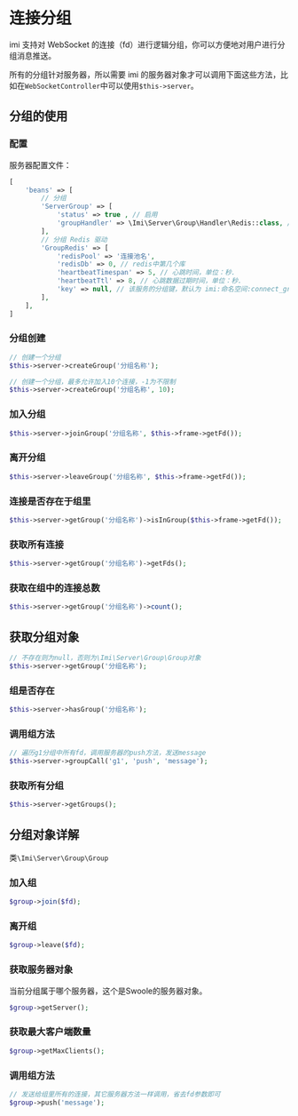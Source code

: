 # 连接分组

imi 支持对 WebSocket 的连接（fd）进行逻辑分组，你可以方便地对用户进行分组消息推送。

所有的分组针对服务器，所以需要 imi 的服务器对象才可以调用下面这些方法，比如在`WebSocketController`中可以使用`$this->server`。

## 分组的使用

### 配置

服务器配置文件：

```php
[
    'beans' => [
        // 分组
        'ServerGroup' => [
            'status' => true , // 启用
            'groupHandler' => \Imi\Server\Group\Handler\Redis::class, // 分组处理器，目前仅支持 Redis
        ],
        // 分组 Redis 驱动
        'GroupRedis' => [
            'redisPool' => '连接池名',
            'redisDb' => 0, // redis中第几个库
            'heartbeatTimespan' => 5, // 心跳时间，单位：秒.
            'heartbeatTtl' => 8, // 心跳数据过期时间，单位：秒.
            'key' => null, // 该服务的分组键，默认为 imi:命名空间:connect_group
        ],
    ],
]
```

### 分组创建

```php
// 创建一个分组
$this->server->createGroup('分组名称');

// 创建一个分组，最多允许加入10个连接，-1为不限制
$this->server->createGroup('分组名称', 10);
```

### 加入分组

```php
$this->server->joinGroup('分组名称', $this->frame->getFd());
```

### 离开分组

```php
$this->server->leaveGroup('分组名称', $this->frame->getFd());
```

### 连接是否存在于组里

```php
$this->server->getGroup('分组名称')->isInGroup($this->frame->getFd());
```

### 获取所有连接

```php
$this->server->getGroup('分组名称')->getFds();
```

### 获取在组中的连接总数

```php
$this->server->getGroup('分组名称')->count();
```

## 获取分组对象

```php
// 不存在则为null，否则为\Imi\Server\Group\Group对象
$this->server->getGroup('分组名称');
```

### 组是否存在

```php
$this->server->hasGroup('分组名称');
```

### 调用组方法

```php
// 遍历g1分组中所有fd，调用服务器的push方法，发送message
$this->server->groupCall('g1', 'push', 'message');
```

### 获取所有分组

```php
$this->server->getGroups();
```

## 分组对象详解

类`\Imi\Server\Group\Group`

### 加入组

```php
$group->join($fd);
```

### 离开组

```php
$group->leave($fd);
```

### 获取服务器对象

当前分组属于哪个服务器，这个是Swoole的服务器对象。

```php
$group->getServer();
```

### 获取最大客户端数量

```php
$group->getMaxClients();
```

### 调用组方法

```php
// 发送给组里所有的连接，其它服务器方法一样调用，省去fd参数即可
$group->push('message');
```